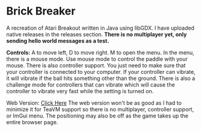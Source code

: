 # Brick Breaker
A recreation of Atari Breakout written in Java using libGDX.
I have uploaded native releases in the releases section.
**There is no multiplayer yet, only sending hello world messages as a test.**

**Controls:**
A to move left, D to move right. M to open the menu. In the menu, there is a mouse mode. Use mouse mode to control the paddle with your mouse. There is also controller support. You just need to make sure that your controller is connected to your computer. If your controller can vibrate, it will vibrate if the ball hits something other than the ground. There is also a challenge mode for controllers that can vibrate which will cause the controller to vibrate very fast while the setting is turned on.

Web Version: [Click Here](https://jthecoder12.github.io/BrickBreakerNew)
The web version won't be as good as I had to minimize it for TeaVM support so there is no multiplayer, controller support, or ImGui menu. The positioning may also be off as the game takes up the entire browser page.
